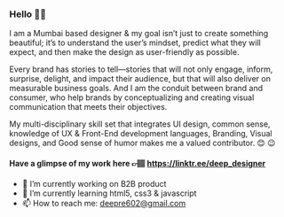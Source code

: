 ### Hello 👋🏽 

<!--
**deep-designer/deep-designer** is a ✨ _special_ ✨ repository because its `README.md` (this file) appears on your GitHub profile.-->

I am a Mumbai based designer & my goal isn’t just to create something beautiful; 
it’s to understand the user’s mindset, predict what they will expect, 
and then make the design as user-friendly as possible.

Every brand has stories to tell—stories that will not only engage, inform, surprise, 
delight, and impact their audience, but that will also deliver on measurable business goals. 
And I am the conduit between brand and consumer, who help brands by conceptualizing 
and creating visual communication that meets their objectives.

My multi-disciplinary skill set that integrates UI design, common sense, 
knowledge of UX & Front-End development languages, Branding, Visual designs, 
and Good sense of humor makes me a valued contributor. 😊 😉

#### Have a glimpse of my work here 👉🏽 https://linktr.ee/deep_designer 


- 🔭 I’m currently working on B2B product
- 🌱 I’m currently learning html5, css3 & javascript
- 📫 How to reach me: deepre602@gmail.com
